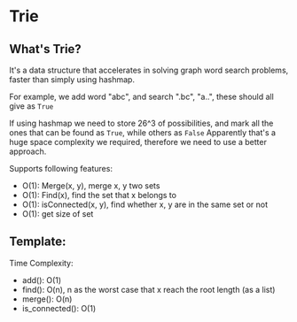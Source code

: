 # Trie

## What's Trie?

It's a data structure that accelerates in solving graph word search problems, faster than simply using hashmap. 

For example, we add word "abc", and search ".bc", "a..", these should all give as `True` 

If using hashmap we need to store 26^3 of possibilities, and mark all the ones that can be found as `True`, while others as `False` Apparently that's a huge space complexity we required, therefore we need to use a better approach.

 Supports following features:

* O\(1\): Merge\(x, y\), merge x, y two sets
* O\(1\): Find\(x\), find the set that x belongs to
* O\(1\): isConnected\(x, y\), find whether x, y are in the same set or not
* O\(1\): get size of set

## Template:

Time Complexity:

* add\(\): O\(1\)
* find\(\): O\(n\), n as the worst case that x reach the root length \(as a list\)
* merge\(\): O\(n\)
* is\_connected\(\): O\(1\)

